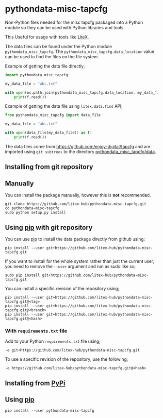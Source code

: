 # pythondata-misc-tapcfg

Non-Python  files needed for the misc tapcfg packaged
into a Python module so they can be used with Python libraries and tools.

This Useful for usage with tools like
[LiteX](https://github.com/enjoy-digital/litex.git).

The data files can be found under the Python module `pythondata_misc_tapcfg`. The
`pythondata_misc_tapcfg.data_location` value can be used to find the files on the file
system.

Example of getting the data file directly;
```python
import pythondata_misc_tapcfg

my_data_file = "abc.txt"

with open(os.path.join(pythondata_misc_tapcfg.data_location, my_data_file)) as f:
    print(f.read())
```

Example of getting the data file using `litex.data.find` API;
```python
from pythondata_misc_tapcfg import data_file

my_data_file = "abc.txt"

with open(data_file(my_data_file)) as f:
    print(f.read())
```


The data files come from https://github.com/enjoy-digital/tapcfg
and are imported using `git subtrees` to the directory
[pythondata_misc_tapcfg/data](pythondata_misc_tapcfg/data).



## Installing from git repository

## Manually

You can install the package manually, however this is **not** recommended.

```
git clone https://github.com/litex-hub/pythondata-misc-tapcfg.git
cd pythondata-misc-tapcfg
sudo python setup.py install
```

## Using [pip](https://pip.pypa.io/) with git repository

You can use [pip](https://pip.pypa.io/) to install the data package directly
from github using;

```
pip install --user git+https://github.com/litex-hub/pythondata-misc-tapcfg.git
```

If you want to install for the whole system rather than just the current user,
you need to remove the `--user` argument and run as sudo like so;

```
sudo pip install git+https://github.com/litex-hub/pythondata-misc-tapcfg.git
```

You can install a specific revision of the repository using;
```
pip install --user git+https://github.com/litex-hub/pythondata-misc-tapcfg.git@<tag>
pip install --user git+https://github.com/litex-hub/pythondata-misc-tapcfg.git@<branch>
pip install --user git+https://github.com/litex-hub/pythondata-misc-tapcfg.git@<hash>
```

### With `requirements.txt` file

Add to your Python `requirements.txt` file using;
```
-e git+https://github.com/litex-hub/pythondata-misc-tapcfg.git
```

To use a specific revision of the repository, use the following;
```
-e https://github.com/litex-hub/pythondata-misc-tapcfg.git@<hash>
```

## Installing from [PyPi](https://pypi.org/project/pythondata-misc-tapcfg/)

## Using [pip](https://pip.pypa.io/)

```
pip install --user pythondata-misc-tapcfg
```
